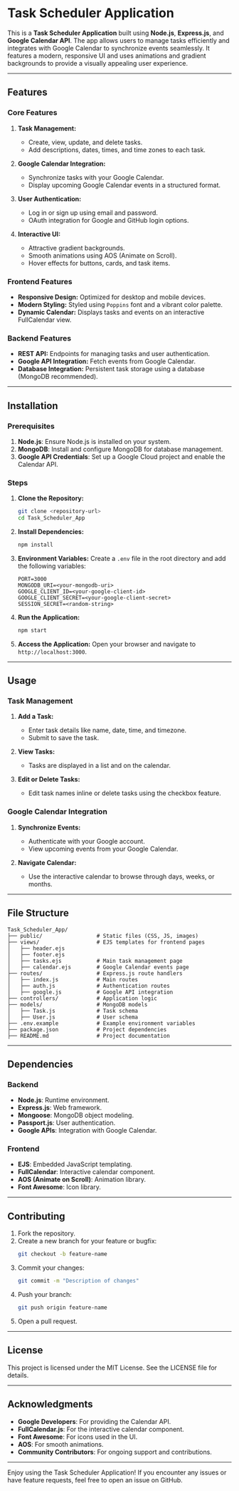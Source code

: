 # Task Scheduler Application

This is a **Task Scheduler Application** built using **Node.js**, **Express.js**, and **Google Calendar API**. The app allows users to manage tasks efficiently and integrates with Google Calendar to synchronize events seamlessly. It features a modern, responsive UI and uses animations and gradient backgrounds to provide a visually appealing user experience.

---

## Features

### Core Features
1. **Task Management:**
   - Create, view, update, and delete tasks.
   - Add descriptions, dates, times, and time zones to each task.

2. **Google Calendar Integration:**
   - Synchronize tasks with your Google Calendar.
   - Display upcoming Google Calendar events in a structured format.

3. **User Authentication:**
   - Log in or sign up using email and password.
   - OAuth integration for Google and GitHub login options.

4. **Interactive UI:**
   - Attractive gradient backgrounds.
   - Smooth animations using AOS (Animate on Scroll).
   - Hover effects for buttons, cards, and task items.

### Frontend Features
- **Responsive Design:** Optimized for desktop and mobile devices.
- **Modern Styling:** Styled using `Poppins` font and a vibrant color palette.
- **Dynamic Calendar:** Displays tasks and events on an interactive FullCalendar view.

### Backend Features
- **REST API:** Endpoints for managing tasks and user authentication.
- **Google API Integration:** Fetch events from Google Calendar.
- **Database Integration:** Persistent task storage using a database (MongoDB recommended).

---

## Installation

### Prerequisites
1. **Node.js**: Ensure Node.js is installed on your system.
2. **MongoDB**: Install and configure MongoDB for database management.
3. **Google API Credentials**: Set up a Google Cloud project and enable the Calendar API.

### Steps
1. **Clone the Repository:**
   ```bash
   git clone <repository-url>
   cd Task_Scheduler_App
   ```

2. **Install Dependencies:**
   ```bash
   npm install
   ```

3. **Environment Variables:**
   Create a `.env` file in the root directory and add the following variables:
   ```env
   PORT=3000
   MONGODB_URI=<your-mongodb-uri>
   GOOGLE_CLIENT_ID=<your-google-client-id>
   GOOGLE_CLIENT_SECRET=<your-google-client-secret>
   SESSION_SECRET=<random-string>
   ```

4. **Run the Application:**
   ```bash
   npm start
   ```

5. **Access the Application:**
   Open your browser and navigate to `http://localhost:3000`.

---

## Usage

### Task Management
1. **Add a Task:**
   - Enter task details like name, date, time, and timezone.
   - Submit to save the task.

2. **View Tasks:**
   - Tasks are displayed in a list and on the calendar.

3. **Edit or Delete Tasks:**
   - Edit task names inline or delete tasks using the checkbox feature.

### Google Calendar Integration
1. **Synchronize Events:**
   - Authenticate with your Google account.
   - View upcoming events from your Google Calendar.

2. **Navigate Calendar:**
   - Use the interactive calendar to browse through days, weeks, or months.

---

## File Structure

```
Task_Scheduler_App/
├── public/                 # Static files (CSS, JS, images)
├── views/                  # EJS templates for frontend pages
│   ├── header.ejs
│   ├── footer.ejs
│   ├── tasks.ejs           # Main task management page
│   ├── calendar.ejs        # Google Calendar events page
├── routes/                 # Express.js route handlers
│   ├── index.js            # Main routes
│   ├── auth.js             # Authentication routes
│   ├── google.js           # Google API integration
├── controllers/            # Application logic
├── models/                 # MongoDB models
│   ├── Task.js             # Task schema
│   ├── User.js             # User schema
├── .env.example            # Example environment variables
├── package.json            # Project dependencies
├── README.md               # Project documentation
```

---

## Dependencies

### Backend
- **Node.js**: Runtime environment.
- **Express.js**: Web framework.
- **Mongoose**: MongoDB object modeling.
- **Passport.js**: User authentication.
- **Google APIs**: Integration with Google Calendar.

### Frontend
- **EJS**: Embedded JavaScript templating.
- **FullCalendar**: Interactive calendar component.
- **AOS (Animate on Scroll)**: Animation library.
- **Font Awesome**: Icon library.

---

## Contributing

1. Fork the repository.
2. Create a new branch for your feature or bugfix:
   ```bash
   git checkout -b feature-name
   ```
3. Commit your changes:
   ```bash
   git commit -m "Description of changes"
   ```
4. Push your branch:
   ```bash
   git push origin feature-name
   ```
5. Open a pull request.

---

## License

This project is licensed under the MIT License. See the LICENSE file for details.

---

## Acknowledgments

- **Google Developers**: For providing the Calendar API.
- **FullCalendar.js**: For the interactive calendar component.
- **Font Awesome**: For icons used in the UI.
- **AOS**: For smooth animations.
- **Community Contributors**: For ongoing support and contributions.

---

Enjoy using the Task Scheduler Application! If you encounter any issues or have feature requests, feel free to open an issue on GitHub.

